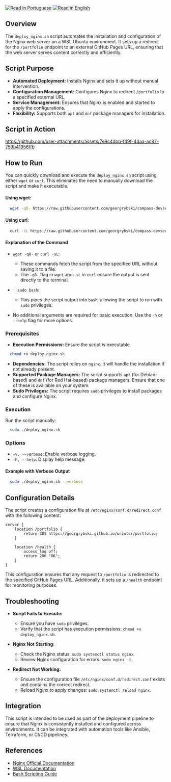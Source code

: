 [![Read in Portuguese](https://img.shields.io/badge/%F0%9F%87%A7%F0%9F%87%B7%20Portugu%C3%AAs-gray.svg)](../README.pt-BR.md)
[![Read in English](https://img.shields.io/badge/%F0%9F%87%BA%F0%9F%87%B8%20English-F0FFFF.svg)](../README.md)

## Overview

The `deploy_nginx.sh` script automates the installation and configuration of the Nginx web server on a WSL Ubuntu environment. It sets up a redirect for the `/portfolio` endpoint to an external GitHub Pages URL, ensuring that the web server serves content correctly and efficiently.

## Script Purpose

- **Automated Deployment:** Installs Nginx and sets it up without manual intervention.
- **Configuration Management:** Configures Nginx to redirect `/portfolio` to a specified external URL.
- **Service Management:** Ensures that Nginx is enabled and started to apply the configurations.
- **Flexibility:** Supports both `apt` and `dnf` package managers for installation.

## Script in Action

https://github.com/user-attachments/assets/7e9c4dbb-f49f-44aa-ac87-759b41956ffb

## How to Run

You can quickly download and execute the `deploy_nginx.sh` script using either `wget` or `curl`. This eliminates the need to manually download the script and make it executable.

#### Using wget:

```bash
  wget -qO- https://raw.githubusercontent.com/georgrybski/compass-devsecops-scholarship/main/scripts/sprint2/deploy_nginx.sh | sudo bash
```

#### Using curl:

```bash
  curl -sL https://raw.githubusercontent.com/georgrybski/compass-devsecops-scholarship/main/scripts/sprint2/deploy_nginx.sh | sudo bash
```

#### Explanation of the Command

- ```wget -qO-``` or ```curl -sL```:
    - These commands fetch the script from the specified URL without saving it to a file.
    - The `-qO-` flag in `wget` and `-sL` in `curl` ensure the output is sent directly to the terminal.

- ```| sudo bash```:
    - This pipes the script output into `bash`, allowing the script to run with `sudo` privileges.

- No additional arguments are required for basic execution. Use the `-h` or `--help` flag for more options.

### Prerequisites

- **Execution Permissions:** Ensure the script is executable.

```bash
  chmod +x deploy_nginx.sh
```

- **Dependencies:** The script relies on `nginx`. It will handle the installation if not already present.
- **Supported Package Managers:** The script supports `apt` (for Debian-based) and `dnf` (for Red Hat-based) package managers. Ensure that one of these is available on your system.
- **Sudo Privileges:** The script requires `sudo` privileges to install packages and configure Nginx.

### Execution

Run the script manually:

```bash
  sudo ./deploy_nginx.sh
```

### Options

- `-v, --verbose`: Enable verbose logging.
- `-h, --help`: Display help message.

#### Example with Verbose Output

```bash
  sudo ./deploy_nginx.sh --verbose
```

## Configuration Details

The script creates a configuration file at `/etc/nginx/conf.d/redirect.conf` with the following content:

```nginx
server {
    location /portfolio {
        return 301 https://georgrybski.github.io/uninter/portfolio;
    }

    location /health {
        access_log off;
        return 200 "OK";
    }
}
```

This configuration ensures that any request to `/portfolio` is redirected to the specified GitHub Pages URL. Additionally, it sets up a `/health` endpoint for monitoring purposes.

## Troubleshooting

- **Script Fails to Execute:**
    - Ensure you have `sudo` privileges.
    - Verify that the script has execution permissions: `chmod +x deploy_nginx.sh`.

- **Nginx Not Starting:**
    - Check the Nginx status: `sudo systemctl status nginx`.
    - Review Nginx configuration for errors: `sudo nginx -t`.

- **Redirect Not Working:**
    - Ensure the configuration file `/etc/nginx/conf.d/redirect.conf` exists and contains the correct redirect.
    - Reload Nginx to apply changes: `sudo systemctl reload nginx`.

## Integration

This script is intended to be used as part of the deployment pipeline to ensure that Nginx is consistently installed and configured across environments. It can be integrated with automation tools like Ansible, Terraform, or CI/CD pipelines.

## References

- [Nginx Official Documentation](https://nginx.org/en/docs/)
- [WSL Documentation](https://docs.microsoft.com/en-us/windows/wsl/)
- [Bash Scripting Guide](https://www.gnu.org/software/bash/manual/bash.html)
